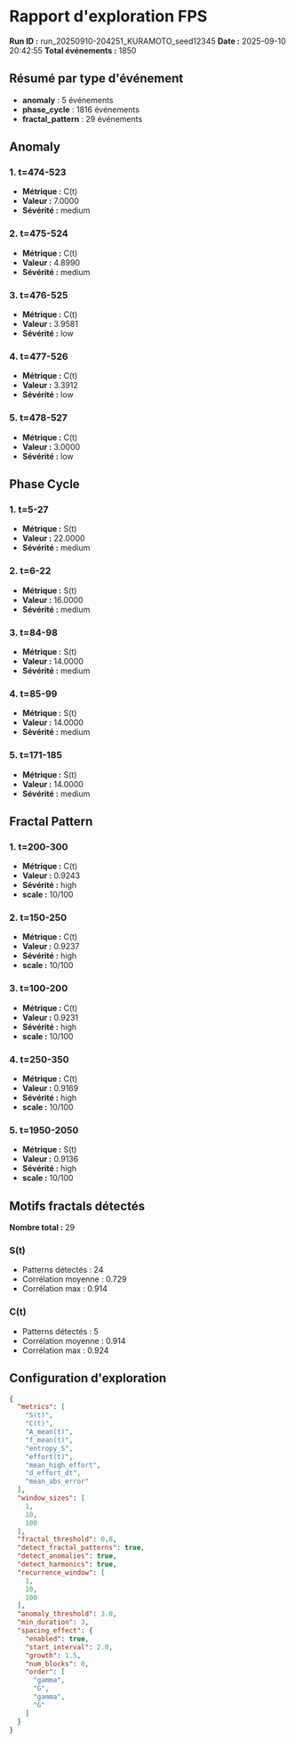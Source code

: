# Rapport d'exploration FPS

**Run ID :** run_20250910-204251_KURAMOTO_seed12345
**Date :** 2025-09-10 20:42:55
**Total événements :** 1850

## Résumé par type d'événement

- **anomaly** : 5 événements
- **phase_cycle** : 1816 événements
- **fractal_pattern** : 29 événements

## Anomaly

### 1. t=474-523
- **Métrique :** C(t)
- **Valeur :** 7.0000
- **Sévérité :** medium

### 2. t=475-524
- **Métrique :** C(t)
- **Valeur :** 4.8990
- **Sévérité :** medium

### 3. t=476-525
- **Métrique :** C(t)
- **Valeur :** 3.9581
- **Sévérité :** low

### 4. t=477-526
- **Métrique :** C(t)
- **Valeur :** 3.3912
- **Sévérité :** low

### 5. t=478-527
- **Métrique :** C(t)
- **Valeur :** 3.0000
- **Sévérité :** low

## Phase Cycle

### 1. t=5-27
- **Métrique :** S(t)
- **Valeur :** 22.0000
- **Sévérité :** medium

### 2. t=6-22
- **Métrique :** S(t)
- **Valeur :** 16.0000
- **Sévérité :** medium

### 3. t=84-98
- **Métrique :** S(t)
- **Valeur :** 14.0000
- **Sévérité :** medium

### 4. t=85-99
- **Métrique :** S(t)
- **Valeur :** 14.0000
- **Sévérité :** medium

### 5. t=171-185
- **Métrique :** S(t)
- **Valeur :** 14.0000
- **Sévérité :** medium

## Fractal Pattern

### 1. t=200-300
- **Métrique :** C(t)
- **Valeur :** 0.9243
- **Sévérité :** high
- **scale :** 10/100

### 2. t=150-250
- **Métrique :** C(t)
- **Valeur :** 0.9237
- **Sévérité :** high
- **scale :** 10/100

### 3. t=100-200
- **Métrique :** C(t)
- **Valeur :** 0.9231
- **Sévérité :** high
- **scale :** 10/100

### 4. t=250-350
- **Métrique :** C(t)
- **Valeur :** 0.9169
- **Sévérité :** high
- **scale :** 10/100

### 5. t=1950-2050
- **Métrique :** S(t)
- **Valeur :** 0.9136
- **Sévérité :** high
- **scale :** 10/100

## Motifs fractals détectés

**Nombre total :** 29

### S(t)
- Patterns détectés : 24
- Corrélation moyenne : 0.729
- Corrélation max : 0.914

### C(t)
- Patterns détectés : 5
- Corrélation moyenne : 0.914
- Corrélation max : 0.924

## Configuration d'exploration

```json
{
  "metrics": [
    "S(t)",
    "C(t)",
    "A_mean(t)",
    "f_mean(t)",
    "entropy_S",
    "effort(t)",
    "mean_high_effort",
    "d_effort_dt",
    "mean_abs_error"
  ],
  "window_sizes": [
    1,
    10,
    100
  ],
  "fractal_threshold": 0.8,
  "detect_fractal_patterns": true,
  "detect_anomalies": true,
  "detect_harmonics": true,
  "recurrence_window": [
    1,
    10,
    100
  ],
  "anomaly_threshold": 3.0,
  "min_duration": 3,
  "spacing_effect": {
    "enabled": true,
    "start_interval": 2.0,
    "growth": 1.5,
    "num_blocks": 0,
    "order": [
      "gamma",
      "G",
      "gamma",
      "G"
    ]
  }
}
```
